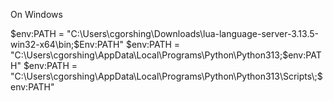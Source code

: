 On Windows

$env:PATH = "C:\Users\cgorshing\Downloads\lua-language-server-3.13.5-win32-x64\bin;$Env:PATH"
$env:PATH = "C:\Users\cgorshing\AppData\Local\Programs\Python\Python313;$env:PATH"
$env:PATH = "C:\Users\cgorshing\AppData\Local\Programs\Python\Python313\Scripts\;$env:PATH"
